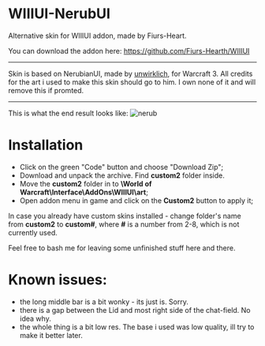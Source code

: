 # WIIIUI-NerubUI
Alternative skin for WIIIUI addon, made by Fiurs-Heart.
 
You can download the addon here: https://github.com/Fiurs-Hearth/WIIIUI
___
Skin is based on NerubianUI, made by [unwirklich](https://www.deviantart.com/unwirklich/art/Nerubian-Interface-189419574), for Warcraft 3.
All credits for the art i used to make this skin should go to him. I own none of it and will remove this if promted.
___
This is what the end result looks like:
![nerub](https://user-images.githubusercontent.com/59528934/153436618-a2ec6dd4-df27-4fcc-8f90-9d00e93daf93.png)
 
# Installation
- Click on the green "Code" button and choose "Download Zip";
- Download and unpack the archive. Find **custom2** folder inside.
- Move the **custom2** folder in to **\World of Warcraft\Interface\AddOns\WIIIUI\art**;
- Open addon menu in game and click on the **Custom2** button to apply it;
 
In case you already have custom skins installed - change folder's name from **custom2** to **custom#**, where **#** is a number from 2-8, which is not currently used.
 
Feel free to bash me for leaving some unfinished stuff here and there. 
 
# Known issues:
- the long middle bar is a bit wonky - its just is. Sorry.
- there is a gap between the Lid and most right side of the chat-field. No idea why.
- the whole thing is a bit low res. The base i used was low quality, ill try to make it better later.
